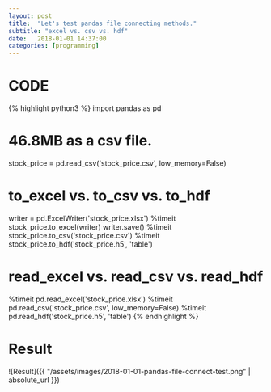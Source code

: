 ```yaml
---
layout: post
title:  "Let's test pandas file connecting methods."
subtitle: "excel vs. csv vs. hdf"
date:   2018-01-01 14:37:00
categories: [programming]
---
```

# CODE
{% highlight python3 %}
import pandas as pd

# 46.8MB as a csv file.
stock_price = pd.read_csv('stock_price.csv', low_memory=False)

# to_excel vs. to_csv vs. to_hdf
writer = pd.ExcelWriter('stock_price.xlsx')
%timeit stock_price.to_excel(writer)
writer.save()
%timeit stock_price.to_csv('stock_price.csv')
%timeit stock_price.to_hdf('stock_price.h5', 'table')

# read_excel vs. read_csv vs. read_hdf
%timeit pd.read_excel('stock_price.xlsx')
%timeit pd.read_csv('stock_price.csv', low_memory=False)
%timeit pd.read_hdf('stock_price.h5', 'table')
{% endhighlight %}

# Result
![Result]({{ "/assets/images/2018-01-01-pandas-file-connect-test.png" | absolute_url }})